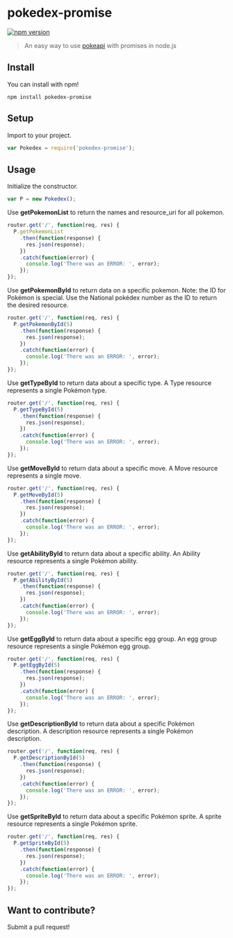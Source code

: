 # pokedex-promise

[![npm version](https://badge.fury.io/js/pokedex-promise.svg)](https://badge.fury.io/js/pokedex-promise)

> An easy way to use [pokeapi](http://pokeapi.co/) with promises in node.js

## Install

You can install with npm!
```
npm install pokedex-promise
```

## Setup

Import to your project.
```js
var Pokedex = require('pokedex-promise');
```

## Usage

Initialize the constructor.
```js
var P = new Pokedex();
```

Use **getPokemonList** to return the names and resource_uri for all pokemon.
```js
router.get('/', function(req, res) {
  P.getPokemonList
    .then(function(response) {
      res.json(response);
    })
    .catch(function(error) {
      console.log('There was an ERROR: ', error);
    });
});
```

Use **getPokemonById** to return data on a specific pokemon.
Note: the ID for Pokémon is special. Use the National pokédex number as the ID to return the desired resource.
```js
router.get('/', function(req, res) {
  P.getPokemonById(5)
    .then(function(response) {
      res.json(response);
    })
    .catch(function(error) {
      console.log('There was an ERROR: ', error);
    });
});
```

Use **getTypeById** to return data about a specific type. A Type resource represents a single Pokémon type.
```js
router.get('/', function(req, res) {
  P.getTypeById(5)
    .then(function(response) {
      res.json(response);
    })
    .catch(function(error) {
      console.log('There was an ERROR: ', error);
    });
});
```

Use **getMoveById** to return data about a specific move. A Move resource represents a single move.
```js
router.get('/', function(req, res) {
  P.getMoveById(5)
    .then(function(response) {
      res.json(response);
    })
    .catch(function(error) {
      console.log('There was an ERROR: ', error);
    });
});
```

Use **getAbilityById** to return data about a specific ability. An Ability resource represents a single Pokémon ability.
```js
router.get('/', function(req, res) {
  P.getAbilityById(5)
    .then(function(response) {
      res.json(response);
    })
    .catch(function(error) {
      console.log('There was an ERROR: ', error);
    });
});
```

Use **getEggById** to return data about a specific egg group. An egg group resource represents a single Pokémon egg group.
```js
router.get('/', function(req, res) {
  P.getEggById(5)
    .then(function(response) {
      res.json(response);
    })
    .catch(function(error) {
      console.log('There was an ERROR: ', error);
    });
});
```

Use **getDescriptionById** to return data about a specific Pokémon description. A description resource represents a single Pokémon description.
```js
router.get('/', function(req, res) {
  P.getDescriptionById(5)
    .then(function(response) {
      res.json(response);
    })
    .catch(function(error) {
      console.log('There was an ERROR: ', error);
    });
});
```

Use **getSpriteById** to return data about a specific Pokémon sprite. A sprite resource represents a single Pokémon sprite.
```js
router.get('/', function(req, res) {
  P.getSpriteById(5)
    .then(function(response) {
      res.json(response);
    })
    .catch(function(error) {
      console.log('There was an ERROR: ', error);
    });
});
```

## Want to contribute?

Submit a pull request!
